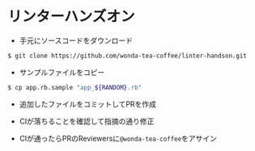 # リンターハンズオン

- 手元にソースコードをダウンロード

```sh
$ git clone https://github.com/wonda-tea-coffee/linter-handson.git
```

- サンプルファイルをコピー

```sh
$ cp app.rb.sample "app_${RANDOM}.rb"
```

- 追加したファイルをコミットしてPRを作成

- CIが落ちることを確認して指摘の通り修正

- CIが通ったらPRのReviewersに`@wonda-tea-coffee`をアサイン
